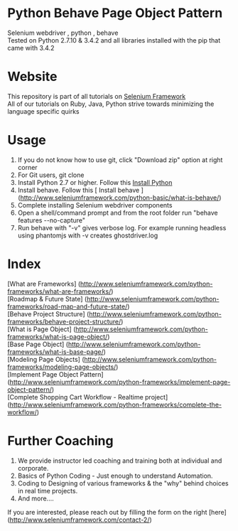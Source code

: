 # Python Behave Page Object Pattern
Selenium webdriver , python , behave  
Tested on Python 2.7.10 & 3.4.2 and all libraries installed with the pip that came with 3.4.2  

# Website
This repository is part of all tutorials on [ Selenium Framework ](http://www.seleniumframework.com)  
All of our tutorials on Ruby, Java, Python strive towards minimizing the language specific quirks  

# Usage  
1. If you do not know how to use git, click "Download zip" option at right corner  
2. For Git users, git clone  
3. Install Python 2.7 or higher. Follow this [ Install Python ](http://www.seleniumframework.com/python-basic/what-is-python/)  
4. Install behave. Follow this [ Install behave ] (http://www.seleniumframework.com/python-basic/what-is-behave/) 
5. Complete installing Selenium webdriver components
6. Open a shell/command prompt and from the root folder run "behave features --no-capture"  
7. Run behave with "-v" gives verbose log. For example running headless using phantomjs with -v creates ghostdriver.log

# Index  
[What are Frameworks] (http://www.seleniumframework.com/python-frameworks/what-are-frameworks/)  
[Roadmap & Future State] (http://www.seleniumframework.com/python-frameworks/road-map-and-future-state/)  
[Behave Project Structure] (http://www.seleniumframework.com/python-frameworks/behave-project-structure/)  
[What is Page Object] (http://www.seleniumframework.com/python-frameworks/what-is-page-object/)  
[Base Page Object] (http://www.seleniumframework.com/python-frameworks/what-is-base-page/)  
[Modeling Page Objects] (http://www.seleniumframework.com/python-frameworks/modeling-page-objects/)  
[Implement Page Object Pattern] (http://www.seleniumframework.com/python-frameworks/implement-page-object-pattern/)  
[Complete Shopping Cart Workflow - Realtime project] (http://www.seleniumframework.com/python-frameworks/complete-the-workflow/)  
  
# Further Coaching  
1. We provide instructor led coaching and training both at individual and corporate. 
2. Basics of Python Coding - Just enough to understand Automation. 
3. Coding to Designing of various frameworks & the "why" behind choices in real time projects. 
4. And more....  

If you are interested, please reach out by filling the form on the right [here] (http://www.seleniumframework.com/contact-2/)

